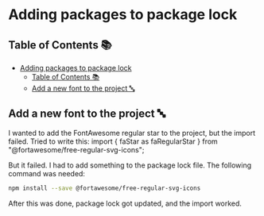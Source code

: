 # Adding packages to package lock

## Table of Contents 📚

- [Adding packages to package lock](#adding-packages-to-package-lock)
  - [Table of Contents 📚](#table-of-contents-)
  - [Add a new font to the project 🔤](#add-a-new-font-to-the-project-)

## Add a new font to the project 🔤

I wanted to add the FontAwesome regular star to the project, but the import failed.
Tried to write this: import { faStar as faRegularStar } from "@fortawesome/free-regular-svg-icons";

But it failed. I had to add something to the package lock file. The following command was needed:

```bash
npm install --save @fortawesome/free-regular-svg-icons
```

After this was done, package lock got updated, and the import worked.
